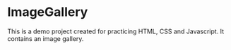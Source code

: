 # ImageGallery

This is a demo project created for practicing HTML, CSS and Javascript.
It contains an image gallery.
